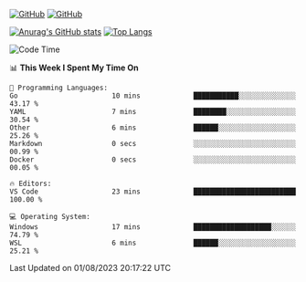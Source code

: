 [![GitHub](https://img.shields.io/github/followers/sharpxk?style=social)](https://github.com/sharpxk) [![GitHub](https://img.shields.io/github/stars/sharpxk?style=social)](https://github.com/sharpxk)

[![Anurag's GitHub stats](https://github-readme-stats-git-masterrstaa-rickstaa.vercel.app/api?username=sharpxk&hide=contribs,prs,issues&show_icons=true&theme=tokyonight)](https://github.com/anuraghazra/github-readme-stats)
[![Top Langs](https://github-readme-stats-git-masterrstaa-rickstaa.vercel.app/api/top-langs/?username=sharpxk&layout=compact&theme=tokyonight)](https://github.com/anuraghazra/github-readme-stats)

<!--START_SECTION:waka-->
![Code Time](http://img.shields.io/badge/Code%20Time-256%20hrs%206%20mins-blue)

📊 **This Week I Spent My Time On** 

```text
💬 Programming Languages: 
Go                       10 mins             ███████████░░░░░░░░░░░░░░   43.17 % 
YAML                     7 mins              ████████░░░░░░░░░░░░░░░░░   30.54 % 
Other                    6 mins              ██████░░░░░░░░░░░░░░░░░░░   25.26 % 
Markdown                 0 secs              ░░░░░░░░░░░░░░░░░░░░░░░░░   00.99 % 
Docker                   0 secs              ░░░░░░░░░░░░░░░░░░░░░░░░░   00.05 % 

🔥 Editors: 
VS Code                  23 mins             █████████████████████████   100.00 % 

💻 Operating System: 
Windows                  17 mins             ███████████████████░░░░░░   74.79 % 
WSL                      6 mins              ██████░░░░░░░░░░░░░░░░░░░   25.21 % 
```


 Last Updated on 01/08/2023 20:17:22 UTC
<!--END_SECTION:waka-->
